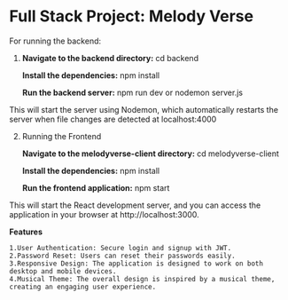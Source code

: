 # Full Stack Project: Melody Verse

For running the backend:

1. **Navigate to the backend directory:**
       cd backend
   
    **Install the dependencies:**
       npm install
   
    **Run the backend server:**
      npm run dev
      or
      nodemon server.js

This will start the server using Nodemon, which automatically restarts the server when file changes are detected at localhost:4000

2. Running the Frontend

    **Navigate to the melodyverse-client directory:**
       cd melodyverse-client
     
     **Install the dependencies:**
       npm install

   **Run the frontend application:**
       npm start

This will start the React development server, and you can access the application in your browser at http://localhost:3000.

**Features**

    1.User Authentication: Secure login and signup with JWT.
    2.Password Reset: Users can reset their passwords easily.
    3.Responsive Design: The application is designed to work on both desktop and mobile devices.
    4.Musical Theme: The overall design is inspired by a musical theme, creating an engaging user experience.
